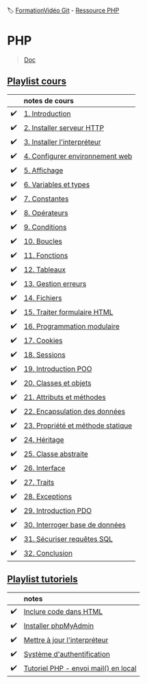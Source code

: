 :label: [FormationVidéo Git](https://github.com/jasonchampagne/FormationVideo) - [Ressource PHP](https://github.com/jasonchampagne/FormationVideo/tree/master/Ressources/PHP)

# PHP
> [Doc](https://www.php.net/manual/fr/index.php)  

## [Playlist cours](https://github.com/jasonchampagne/FormationVideo/blob/master/Playlists/php-cours.md)  

||notes de cours|
-|:-|
|:heavy_check_mark:|[1. Introduction](cours/001_introduction/note.md)
|:heavy_check_mark:|[2. Installer serveur HTTP](cours/002_installer_serveur/note.md)
|:heavy_check_mark:|[3. Installer l'interpréteur](cours/003_installer_interpréteur/note.md)
|:heavy_check_mark:|[4. Configurer environnement web](cours/004_configurer_environnement_web/note.md)
|:heavy_check_mark:|[5. Affichage](cours/005_affichage/note.md)
|:heavy_check_mark:|[6. Variables et types](cours/006_variables_et_types/note.md)
|:heavy_check_mark:|[7. Constantes](cours/007_constantes/note.md)
|:heavy_check_mark:|[8. Opérateurs](cours/008_opérateurs/note.md)
|:heavy_check_mark:|[9. Conditions](cours/009_conditions/note.md)
|:heavy_check_mark:|[10. Boucles](cours/010_boucles/note.md)
|:heavy_check_mark:|[11. Fonctions](cours/011_fonctions/note.md)
|:heavy_check_mark:|[12. Tableaux](cours/012_tableaux/note.md)
|:heavy_check_mark:|[13. Gestion erreurs](cours/013_gestion_erreurs/note.md)
|:heavy_check_mark:|[14. Fichiers](cours/014_fichiers/note.md)
|:heavy_check_mark:|[15. Traiter formulaire HTML](cours/015_forrmulaireHTML/note.md)
|:heavy_check_mark:|[16. Programmation modulaire](cours/016_programmationModulaire/note.md)
|:heavy_check_mark:|[17. Cookies](cours/017_cookies/note.md)
|:heavy_check_mark:|[18. Sessions](cours/018_sessions/note.md)
|:heavy_check_mark:|[19. Introduction POO](cours/019_introductionPOO/note.md)
|:heavy_check_mark:|[20. Classes et objets](cours/020_classes&objets/note.md)
|:heavy_check_mark:|[21. Attributs et méthodes](cours/021_attributs&méthodes/note.md)
|:heavy_check_mark:|[22. Encapsulation des données](cours/022_encapsulation/note.md)
|:heavy_check_mark:|[23. Propriété et méthode statique](cours/023_propriété&méthode_statique/note.md)
|:heavy_check_mark:|[24. Héritage](cours/024_heritage/note.md)
|:heavy_check_mark:|[25. Classe abstraite](cours/025_classe_abstraite/note.md)
|:heavy_check_mark:|[26. Interface](cours/026_interface/note.md)
|:heavy_check_mark:|[27. Traits](cours/027_traits/note.md)
|:heavy_check_mark:|[28. Exceptions](cours/028_exceptions/note.md)
|:heavy_check_mark:|[29. Introduction PDO](cours/029_introductionPDO/note.md)
|:heavy_check_mark:|[30. Interroger base de données](cours/030_interroger_base_de_données/note.md)
|:heavy_check_mark:|[31. Sécuriser requêtes SQL](cours/031_sécurisé_requêtes_SQL/note.md)
|:heavy_check_mark:|[32. Conclusion](cours/032_conclusion/note.md)


## [Playlist tutoriels](https://github.com/jasonchampagne/FormationVideo/blob/master/Playlists/php-tutoriels.md)  

||notes|
-|:-|
|:heavy_check_mark:|[Inclure code dans HTML](tutos/inclure_code_dans_HTML/note.md)
|:heavy_check_mark:|[Installer phpMyAdmin](tutos/installer_phpMyAdmin/note.md)
|:heavy_check_mark:|[Mettre à jour l'interpréteur](tutos/mettre_à_jour_interpréteur/note.md)
|:heavy_check_mark:|[Système d'authentification](tutos/système_authentification/note.md)
|:heavy_check_mark:|[Tutoriel PHP - envoi mail() en local](tutos/envoi_mail_en_local/note.md)
